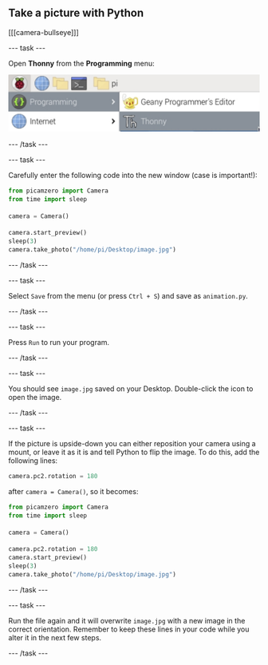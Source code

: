 ## Take a picture with Python

[[[camera-bullseye]]]

--- task ---

Open **Thonny** from the **Programming** menu:

![The image shows a part of a desktop interface from a Raspberry Pi OS. The "Programming" menu is expanded, displaying two options: "Geany Programmer's Editor" with an icon of a yellow teapot, and "Thonny," a Python IDE, listed underneath. The "Internet" menu option is also partially visible below the "Programming" menu.](images/thonny_menu.png)

--- /task ---

--- task ---

Carefully enter the following code into the new window (case is important!):

```python
from picamzero import Camera
from time import sleep

camera = Camera()

camera.start_preview()
sleep(3)
camera.take_photo("/home/pi/Desktop/image.jpg")
```

--- /task ---

--- task ---

Select `Save` from the menu (or press `Ctrl + S`) and save as `animation.py`.

--- /task ---

--- task ---

Press `Run` to run your program.

--- /task ---

--- task ---

You should see `image.jpg` saved on your Desktop. Double-click the icon to open the image.

--- /task ---

--- task ---

If the picture is upside-down you can either reposition your camera using a mount, or leave it as it is and tell Python to flip the image. To do this, add the following lines:

```python
camera.pc2.rotation = 180
```

after `camera = Camera()`, so it becomes:

```python
from picamzero import Camera
from time import sleep

camera = Camera()

camera.pc2.rotation = 180
camera.start_preview()
sleep(3)
camera.take_photo("/home/pi/Desktop/image.jpg")
```

--- /task ---

--- task ---

Run the file again and it will overwrite `image.jpg` with a new image in the correct orientation. Remember to keep these lines in your code while you alter it in the next few steps.

--- /task ---

